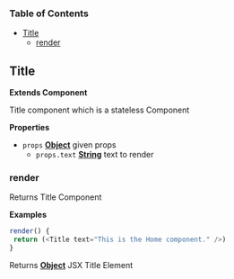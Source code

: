 <!-- Generated by documentation.js. Update this documentation by updating the source code. -->

### Table of Contents

-   [Title](#title)
    -   [render](#render)

## Title

**Extends Component**

Title component which is a stateless Component

**Properties**

-   `props` **[Object](https://developer.mozilla.org/docs/Web/JavaScript/Reference/Global_Objects/Object)** given props
    -   `props.text` **[String](https://developer.mozilla.org/docs/Web/JavaScript/Reference/Global_Objects/String)** text to render

### render

Returns Title Component

**Examples**

```javascript
render() {
 return (<Title text="This is the Home component." />)
}
```

Returns **[Object](https://developer.mozilla.org/docs/Web/JavaScript/Reference/Global_Objects/Object)** JSX Title Element

